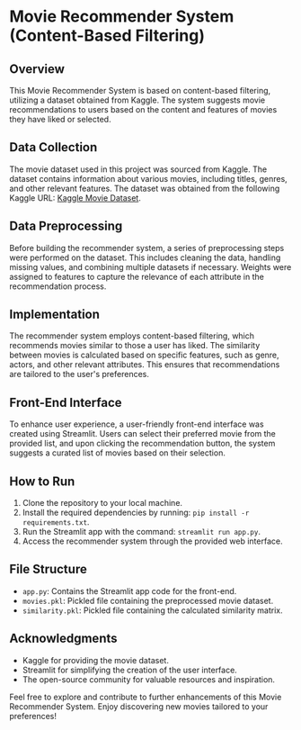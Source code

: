 # Movie Recommender System (Content-Based Filtering)

## Overview

This Movie Recommender System is based on content-based filtering, utilizing a dataset obtained from Kaggle. The system suggests movie recommendations to users based on the content and features of movies they have liked or selected.

## Data Collection

The movie dataset used in this project was sourced from Kaggle. The dataset contains information about various movies, including titles, genres, and other relevant features. The dataset was obtained from the following Kaggle URL: [Kaggle Movie Dataset](https://www.kaggle.com/datasets/tmdb/tmdb-movie-metadata).

## Data Preprocessing

Before building the recommender system, a series of preprocessing steps were performed on the dataset. This includes cleaning the data, handling missing values, and combining multiple datasets if necessary. Weights were assigned to features to capture the relevance of each attribute in the recommendation process.

## Implementation

The recommender system employs content-based filtering, which recommends movies similar to those a user has liked. The similarity between movies is calculated based on specific features, such as genre, actors, and other relevant attributes. This ensures that recommendations are tailored to the user's preferences.

## Front-End Interface

To enhance user experience, a user-friendly front-end interface was created using Streamlit. Users can select their preferred movie from the provided list, and upon clicking the recommendation button, the system suggests a curated list of movies based on their selection.

## How to Run

1. Clone the repository to your local machine.
2. Install the required dependencies by running: `pip install -r requirements.txt`.
3. Run the Streamlit app with the command: `streamlit run app.py`.
4. Access the recommender system through the provided web interface.

## File Structure

- `app.py`: Contains the Streamlit app code for the front-end.
- `movies.pkl`: Pickled file containing the preprocessed movie dataset.
- `similarity.pkl`: Pickled file containing the calculated similarity matrix.

## Acknowledgments

- Kaggle for providing the movie dataset.
- Streamlit for simplifying the creation of the user interface.
- The open-source community for valuable resources and inspiration.

Feel free to explore and contribute to further enhancements of this Movie Recommender System. Enjoy discovering new movies tailored to your preferences!
